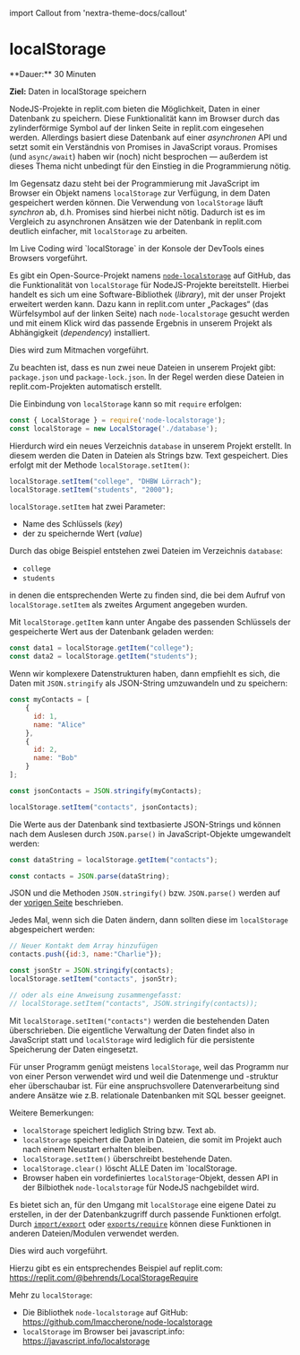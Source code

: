 import Callout from 'nextra-theme-docs/callout'

# localStorage

<Callout>
  **Dauer:** 30 Minuten
  
  **Ziel:** Daten in localStorage speichern
</Callout>

NodeJS-Projekte in replit.com bieten 
die Möglichkeit, Daten in einer Datenbank zu
speichern. Diese Funktionalität kann im Browser
durch das zylinderförmige Symbol auf der linken Seite 
in replit.com eingesehen werden. Allerdings
basiert diese Datenbank auf einer _asynchronen_ API 
und setzt somit ein Verständnis von Promises 
in JavaScript voraus. Promises (und `async/await`)
haben wir (noch) nicht besprochen &mdash; außerdem
ist dieses Thema nicht unbedingt für den Einstieg 
in die Programmierung nötig.

Im Gegensatz dazu steht bei der Programmierung mit 
JavaScript im Browser ein Objekt namens 
`localStorage` zur Verfügung, in dem Daten
gespeichert werden können. Die Verwendung von
`localStorage` läuft _synchron_ ab, d.h. Promises
sind hierbei nicht nötig. Dadurch ist es im 
Vergleich zu asynchronen Ansätzen wie der Datenbank 
in replit.com deutlich einfacher, mit `localStorage` 
zu arbeiten.

<Callout type="warning">
Im Live Coding wird `localStorage` in der Konsole
der DevTools eines Browsers vorgeführt.
</Callout>

Es gibt ein Open-Source-Projekt namens
[`node-localstorage`](https://github.com/lmaccherone/node-localstorage) auf GitHub, das die 
Funktionalität von 
`localStorage` für NodeJS-Projekte bereitstellt.
Hierbei handelt es sich um eine Software-Bibliothek 
(_library_), mit der unser Projekt erweitert werden 
kann. Dazu kann in replit.com unter „Packages“ 
(das Würfelsymbol auf der linken Seite) nach 
`node-localstorage` gesucht werden und mit einem 
Klick wird das passende Ergebnis in unserem
Projekt als Abhängigkeit (_dependency_) installiert.

<Callout type="warning">
Dies wird zum Mitmachen vorgeführt. 

Zu beachten ist, dass es nun zwei neue Dateien in
unserem Projekt gibt: `package.json` und 
`package-lock.json`. In der Regel werden diese 
Dateien in replit.com-Projekten automatisch 
erstellt.
</Callout>

Die Einbindung von `localStorage` kann so
mit `require` erfolgen:

```js
const { LocalStorage } = require('node-localstorage');
const localStorage = new LocalStorage('./database');
```

Hierdurch wird ein neues Verzeichnis `database`
in unserem Projekt erstellt. In diesem werden 
die Daten in Dateien als Strings bzw. Text 
gespeichert. Dies erfolgt mit der Methode 
`localStorage.setItem()`:

```js
localStorage.setItem("college", "DHBW Lörrach");
localStorage.setItem("students", "2000");
```

`localStorage.setItem` hat zwei Parameter:

- Name des Schlüssels (_key_)
- der zu speichernde Wert (_value_)

Durch das obige Beispiel entstehen zwei Dateien
im Verzeichnis `database`:

- `college`
- `students`

in denen die entsprechenden Werte zu finden sind,
die bei dem Aufruf von `localStorage.setItem` als 
zweites Argument angegeben wurden. 

Mit `localStorage.getItem` kann unter Angabe des
passenden Schlüssels der gespeicherte Wert aus
der Datenbank geladen werden:

```js
const data1 = localStorage.getItem("college");
const data2 = localStorage.getItem("students");
```

Wenn wir komplexere Datenstrukturen haben,
dann empfiehlt es sich, die Daten mit `JSON.stringify`
als JSON-String umzuwandeln und zu speichern:

```js
const myContacts = [
    {
      id: 1,
      name: "Alice"
    },
    {
      id: 2,
      name: "Bob"
    }
];

const jsonContacts = JSON.stringify(myContacts);

localStorage.setItem("contacts", jsonContacts);
```

Die Werte aus der Datenbank sind textbasierte
JSON-Strings und können nach dem Auslesen durch 
`JSON.parse()` in JavaScript-Objekte umgewandelt
werden: 

```js
const dataString = localStorage.getItem("contacts");

const contacts = JSON.parse(dataString);
```

JSON und die Methoden `JSON.stringify()` bzw.
`JSON.parse()` werden auf der [vorigen Seite](/prog/09-storage/json) beschrieben.

Jedes Mal, wenn sich die Daten ändern, dann
sollten diese im `localStorage` abgespeichert
werden:

```js
// Neuer Kontakt dem Array hinzufügen
contacts.push({id:3, name:"Charlie"});

const jsonStr = JSON.stringify(contacts);
localStorage.setItem("contacts", jsonStr);

// oder als eine Anweisung zusammengefasst:
// localStorage.setItem("contacts", JSON.stringify(contacts));
```

Mit `localStorage.setItem("contacts")` werden
die bestehenden Daten überschrieben. Die eigentliche
Verwaltung der Daten findet also in JavaScript statt
und `localStorage` wird lediglich für die persistente
Speicherung der Daten eingesetzt.

Für unser Programm genügt meistens `localStorage`,
weil das Programm nur von einer Person verwendet
wird und weil die Datenmenge und -struktur eher
überschaubar ist. Für eine anspruchsvollere 
Datenverarbeitung sind andere Ansätze wie z.B.
relationale Datenbanken mit SQL besser geeignet.

Weitere Bemerkungen:

- `localStorage` speichert lediglich String bzw. Text ab.
- `localStorage` speichert die Daten in Dateien, die somit im Projekt auch nach einem Neustart erhalten bleiben.
- `localStorage.setItem()` überschreibt bestehende Daten.
- `localStorage.clear()` löscht ALLE Daten im `localStorage.
- Browser haben ein vordefiniertes `localStorage`-Objekt, dessen API in der Bilbiothek `node-localstorage` für NodeJS nachgebildet wird.

Es bietet sich an, für den Umgang mit `localStorage`
eine eigene Datei zu erstellen, in der der 
Datenbankzugriff durch
passende Funktionen erfolgt. Durch 
[`import/export`](/prog/08-organize/import-export)
oder [`exports/require`](/prog/08-organize/require)
können diese Funktionen in anderen Dateien/Modulen
verwendet werden.

<Callout type="warning">
Dies wird auch vorgeführt.

Hierzu gibt es ein entsprechendes Beispiel
auf replit.com:
https://replit.com/@behrends/LocalStorageRequire

Mehr zu `localStorage`:

- Die Bibliothek `node-localstorage` auf GitHub: https://github.com/lmaccherone/node-localstorage
- `localStorage` im Browser bei javascript.info: https://javascript.info/localstorage
 
</Callout>